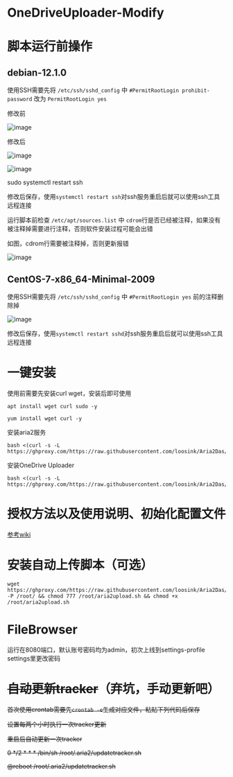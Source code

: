 # OneDriveUploader-Modify

# 脚本运行前操作

## debian-12.1.0

使用SSH需要先将 `/etc/ssh/sshd_config` 中 `#PermitRootLogin prohibit-password` 改为 `PermitRootLogin yes`

修改前

![image](https://github.com/loosink/Aria2Das/assets/30341914/5085c7a1-2227-4159-b69d-69062ca8ea75)



修改后

![image](https://github.com/loosink/Aria2Das/assets/30341914/5ce80467-b715-4e17-838c-84406f9eac25)


![image](https://github.com/loosink/Aria2Das/assets/30341914/7c68d48d-f445-4c72-8181-99ab4475e101)


sudo systemctl restart ssh


修改后保存，使用`systemctl restart ssh`对ssh服务重启后就可以使用ssh工具远程连接

运行脚本前检查 `/etc/apt/sources.list` 中 `cdrom`行是否已经被注释，如果没有被注释掉需要进行注释，否则软件安装过程可能会出错

如图，cdrom行需要被注释掉，否则更新报错

![image](https://github.com/loosink/Aria2Das/assets/30341914/0ecf395a-b74c-4e21-8439-6e12a7a39059)



## CentOS-7-x86_64-Minimal-2009

使用SSH需要先将 `/etc/ssh/sshd_config` 中 `#PermitRootLogin yes` 前的注释删除掉

![image](https://github.com/loosink/Aria2Das/assets/30341914/f9ad690c-77eb-4020-833b-99f493656a0e)



修改后保存，使用`systemctl restart sshd`对ssh服务重启后就可以使用ssh工具远程连接



# 一键安装

使用前需要先安装curl wget，安装后即可使用
```
apt install wget curl sudo -y
```
```
yum install wget curl -y
```
安装aria2服务

```
bash <(curl -s -L https://ghproxy.com/https://raw.githubusercontent.com/loosink/Aria2Das/master/Aria2Dash.sh)

```

安装OneDrive Uploader

```
bash <(curl -s -L https://ghproxy.com/https://raw.githubusercontent.com/loosink/Aria2Das/master/Install/getOneDriveUploader.sh)
```



# 授权方法以及使用说明、初始化配置文件
[参考wiki](https://github.com/loosink/Aria2Das/blob/master/Install/wiki.md)


# 安装自动上传脚本（可选）

```
wget https://ghproxy.com/https://raw.githubusercontent.com/loosink/Aria2Das/master/Install/aria2upload.sh -P /root/ && chmod 777 /root/aria2upload.sh && chmod +x /root/aria2upload.sh
```

# FileBrowser
运行在8080端口，默认账号密码均为admin，初次上线到settings-profile settings里更改密码

# ~~自动更新tracker~~（弃坑，手动更新吧）
~~首次使用crontab需要先`crontab -e`生成对应文件，粘贴下列代码后保存~~

~~设置每两个小时执行一次tracker更新~~

~~重启后自动更新一次tracker~~

~~0 */2 * * * /bin/sh /root/.aria2/updatetracker.sh~~

~~@reboot /root/.aria2/updatetracker.sh~~

